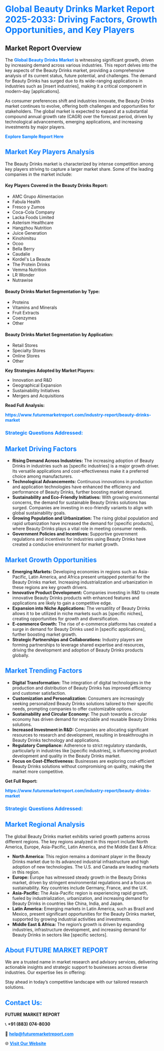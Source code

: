 <h1 style="color: #007BFF;">Global Beauty Drinks Market Report 2025-2033: Driving Factors, Growth Opportunities, and Key Players</h1>

<section id="overview">
<h2>Market Report Overview</h2>
<p>The <a href="https://www.futuremarketreport.com/industry-report/beauty-drinks-market" style="color: #007BFF; text-decoration: none;"><strong>Global Beauty Drinks Market</strong></a> is witnessing significant growth, driven by increasing demand across various industries. This report delves into the key aspects of the Beauty Drinks market, providing a comprehensive analysis of its current status, future potential, and challenges. The demand for Beauty Drinks has surged due to its wide-ranging applications in industries such as [insert industries], making it a critical component in modern-day [applications].</p>
<p>As consumer preferences shift and industries innovate, the Beauty Drinks market continues to evolve, offering both challenges and opportunities for stakeholders. The global market is expected to expand at a substantial compound annual growth rate (CAGR) over the forecast period, driven by technological advancements, emerging applications, and increasing investments by major players.</p>
</section>

<section id="overview">
<p><a href="https://www.futuremarketreport.com/request-sample/reportId=93116" style="color: #007BFF; text-decoration: none;"><strong>Explore Sample Report Here</strong></a></p>
</section>

<section id="key-players">
<h2 style="color: #007BFF;">Market Key Players Analysis</h2>
<p>The Beauty Drinks market is characterized by intense competition among key players striving to capture a larger market share. Some of the leading companies in the market include:</p>
<h4>Key Players Covered in the Beauty Drinks Report:</h4>
<ul><li>AMC Grupo Alimentacion</li><li>Fabula Health</li><li>Fresco y Zumos</li><li>Coca-Cola Company</li><li>Lacka Foods Limited</li><li>Asterism Healthcare</li><li>Hangzhou Nutrition</li><li>Juice Generation</li><li>Kinohimitsu</li><li>Ocoo</li><li>Bella Berry</li><li>Caudalie</li><li>Kordel&#039;s La Beaute</li><li>The Protein Drinks</li><li>Vemma Nutrition</li><li>LR Wonder</li><li>Nutrawise</li></ul>
<h4>Beauty Drinks Market Segmentation by Type:</h4>
<ul><li>Proteins</li><li>Vitamins and Minerals</li><li>Fruit Extracts</li><li>Coenzymes</li><li>Other</li></ul>

<h4>Beauty Drinks Market Segmentation by Application:</h4>
<ul><li>Retail Stores</li><li>Specialty Stores</li><li>Online Stores</li><li>Other</li></ul>
<p><strong>Key Strategies Adopted by Market Players:</strong></p>
<ul>
<li>Innovation and R&D</li>
<li>Geographical Expansion</li>
<li>Sustainability Initiatives</li>
<li>Mergers and Acquisitions</li>
</ul>
</section>

<section>
<p><strong>Read Full Analysis: </strong></p><a href="https://www.futuremarketreport.com/industry-report/beauty-drinks-market" style="color: #007BFF; text-decoration: none;"><strong>https://www.futuremarketreport.com/industry-report/beauty-drinks-market</strong></a>
<h3 style="color: #007BFF;">Strategic Questions Addressed:</h3>
</section>

<section id="driving-factors">
<h2 style="color: #007BFF;">Market Driving Factors</h2>
<ul>
<li><strong>Rising Demand Across Industries:</strong> The increasing adoption of Beauty Drinks in industries such as [specific industries] is a major growth driver. Its versatile applications and cost-effectiveness make it a preferred choice among manufacturers.</li>
<li><strong>Technological Advancements:</strong> Continuous innovations in production and application technologies have enhanced the efficiency and performance of Beauty Drinks, further boosting market demand.</li>
<li><strong>Sustainability and Eco-Friendly Initiatives:</strong> With growing environmental concerns, the demand for sustainable Beauty Drinks solutions has surged. Companies are investing in eco-friendly variants to align with global sustainability goals.</li>
<li><strong>Growing Population and Urbanization:</strong> The rising global population and rapid urbanization have increased the demand for [specific products], where Beauty Drinks plays a vital role in meeting consumer needs.</li>
<li><strong>Government Policies and Incentives:</strong> Supportive government regulations and incentives for industries using Beauty Drinks have created a conducive environment for market growth.</li>
</ul>
</section>

<section id="growth-opportunities">
<h2 style="color: #007BFF;">Market Growth Opportunities</h2>
<ul>
<li><strong>Emerging Markets:</strong> Developing economies in regions such as Asia-Pacific, Latin America, and Africa present untapped potential for the Beauty Drinks market. Increasing industrialization and urbanization in these regions are key growth drivers.</li>
<li><strong>Innovative Product Development:</strong> Companies investing in R&D to create innovative Beauty Drinks products with enhanced features and applications are likely to gain a competitive edge.</li>
<li><strong>Expansion into Niche Applications:</strong> The versatility of Beauty Drinks allows it to be utilized in niche markets such as [specific niches], creating opportunities for growth and diversification.</li>
<li><strong>E-commerce Growth:</strong> The rise of e-commerce platforms has created a surge in demand for Beauty Drinks used in [specific applications], further boosting market growth.</li>
<li><strong>Strategic Partnerships and Collaborations:</strong> Industry players are forming partnerships to leverage shared expertise and resources, driving the development and adoption of Beauty Drinks products globally.</li>
</ul>
</section>

<section id="trending-factors">
<h2 style="color: #007BFF;">Market Trending Factors</h2>
<ul>
<li><strong>Digital Transformation:</strong> The integration of digital technologies in the production and distribution of Beauty Drinks has improved efficiency and customer satisfaction.</li>
<li><strong>Customization and Personalization:</strong> Consumers are increasingly seeking personalized Beauty Drinks solutions tailored to their specific needs, prompting companies to offer customizable options.</li>
<li><strong>Sustainability and Circular Economy:</strong> The push towards a circular economy has driven demand for recyclable and reusable Beauty Drinks solutions.</li>
<li><strong>Increased Investment in R&D:</strong> Companies are allocating significant resources to research and development, resulting in breakthroughs in Beauty Drinks technology and applications.</li>
<li><strong>Regulatory Compliance:</strong> Adherence to strict regulatory standards, particularly in industries like [specific industries], is influencing product development and quality in the Beauty Drinks market.</li>
<li><strong>Focus on Cost-Effectiveness:</strong> Businesses are exploring cost-efficient Beauty Drinks solutions without compromising on quality, making the market more competitive.</li>
</ul>
</section>

<section>
<p><strong>Get Full Report: </strong></p><a href="https://www.futuremarketreport.com/industry-report/beauty-drinks-market" style="color: #007BFF; text-decoration: none;"><strong>https://www.futuremarketreport.com/industry-report/beauty-drinks-market</strong></a>
<h3 style="color: #007BFF;">Strategic Questions Addressed:</h3>
</section>


<section id="regional-analysis">
<h2 style="color: #007BFF;">Market Regional Analysis</h2>
<p>The global Beauty Drinks market exhibits varied growth patterns across different regions. The key regions analyzed in this report include North America, Europe, Asia-Pacific, Latin America, and the Middle East & Africa:</p>
<ul>
<li><strong>North America:</strong> This region remains a dominant player in the Beauty Drinks market due to its advanced industrial infrastructure and high adoption of new technologies. The U.S. and Canada are leading markets in this region.</li>
<li><strong>Europe:</strong> Europe has witnessed steady growth in the Beauty Drinks market, driven by stringent environmental regulations and a focus on sustainability. Key countries include Germany, France, and the U.K.</li>
<li><strong>Asia-Pacific:</strong> The Asia-Pacific region is experiencing rapid growth, fueled by industrialization, urbanization, and increasing demand for Beauty Drinks in countries like China, India, and Japan.</li>
<li><strong>Latin America:</strong> Emerging markets in Latin America, such as Brazil and Mexico, present significant opportunities for the Beauty Drinks market, supported by growing industrial activities and investments.</li>
<li><strong>Middle East & Africa:</strong> The region’s growth is driven by expanding industries, infrastructure development, and increasing demand for Beauty Drinks in sectors like [specific sectors].</li>
</ul>
</section>

<footer>
<h2 style="color: #007BFF;">About FUTURE MARKET REPORT</h2>
<p>We are a trusted name in market research and advisory services, delivering actionable insights and strategic support to businesses across diverse industries. Our expertise lies in offering:</p>

<p>Stay ahead in today’s competitive landscape with our tailored research solutions.</p>

<h2 style="color: #007BFF;">Contact Us:</h2>
<p><strong>FUTURE MARKET REPORT</strong></p>
<p>📞 <strong>+91 (883) 074-8030</strong></p>
<p>📧 <strong><a href="mailto:help@futuremarketreport.com" style="color: #007BFF;">help@futuremarketreport.com</a></strong></p>
<p>🌐 <strong><a href="https://www.futuremarketreport.com/" style="color: #007BFF;">Visit Our Website</a></strong></p>
</footer>